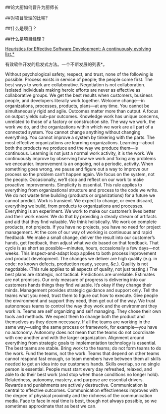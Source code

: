 ##论大厨如何晋升为厨师长

##对项目管理的比喻?  

##什么是项目？

##什么是项目经理？

[Heuristics for Effective Software Development: A continuously evolving list.*](https://holub.com/heuristics/)  

有效软件开发的启发式方法。一个不断发展的列表*。

Without psychological safety, respect, and trust, none of the following is possible.
Process exists in service of people; the people come first.
The best ways to work are collaborative. Negotiation is not collaboration. Isolated individuals making heroic efforts are never as effective as collaborative groups. We get the best results when customers, business people, and developers literally work together.
Welcome change—in organizations, processes, products, plans—at any time. You cannot be simultaneously rigid and agile.
Outcomes matter more than output. A focus on output yields sub-par outcomes.
Knowledge work has unique concerns, unrelated to those of a factory or construction site.
The way we work, the work we do, and the organizations within which we work are all part of a connected system. You cannot change anything without changing everything. You cannot improve a system by tinkering with the parts.
The most effective organizations are learning organizations. Learning—about both the products we produce and the way we produce them—is continuous. Learning is not just a normal work activity, it is the work.
We continuously improve by observing how we work and fixing any problems we encounter. Improvement is an ongoing, not a periodic, activity. When something goes wrong, we pause and figure out a way to improve our process so the problem can’t happen again. We focus on the system, not the people. Occasionally, we’ll stop and reflect on our work to make proactive improvements.
Simplicity is essential. This rule applies to everything from organizational structure and process to the code we write. We do not waste time building (products or organizations) for a future we cannot predict.
Work is transient. We expect to change, or even discard, everything we build, from products to organizations and processes. Everything is an experiment.
We work to make our customer’s lives better and their work easier. We do that by providing a steady stream of artifacts and aid that they find valuable.
We think holistically. We work on complete products, not projects. If you have no projects, you have no need for project management.
At the core of our way of working is continuous and rapid feedback. We make a small change, deliver the result into our customer’s hands, get feedback, then adjust what we do based on that feedback. That cycle is as short as possible—minutes, hours, occasionally a few days—not weeks. This inspect-and-adapt loop applies to both process improvement and product development. The changes we deliver are high quality (e.g. in code: no known defects, production ready, secure, &c.).
Quality is not negotiable. (This rule applies to all aspects of quality, not just testing.)
The best plans are strategic, not tactical.
Predictions are unreliable. Estimates are not promises.
Our only measure of progress is delivering into our customers hands things they find valuable. It’s okay if they change their minds.
Management provides strategic guidance and support only. Tell the teams what you need, trust them to figure out how to execute.
Give people the environment and support they need, then get out of the way. We trust autonomous teams to control the way they work and the environment they work in. Teams are self organizing and self managing. They chose their own tools and methods. We expect them to change both the product and themselves as they deem necessary. If all the teams are working in the same way—using the same process or framework, for example—you have no autonomy.
Autonomy does not mean that the teams do not coordinate with one another and with the larger organization. Alignment around everything from strategic goals to implementation technology is essential.
The best teams are stable. Bring work to the teams; do not form teams to do the work. Fund the teams, not the work.
Teams that depend on other teams cannot respond fast enough, so team members have between them all skills needed to get an idea into our customers hands. Skills overlap, so no single person is essential.
People must start every day refreshed, relaxed, and able to do their best work (and stop when those conditions no longer hold).
Relatedness, autonomy, mastery, and purpose are essential drivers. Rewards and punishments are actively destructive.
Communication is central to effective outcomes. Communication effectiveness improves with the degree of physical proximity and the richness of the communication media. Face to face in real time is best, though not always possible, so we sometimes approximate that as best we can.
